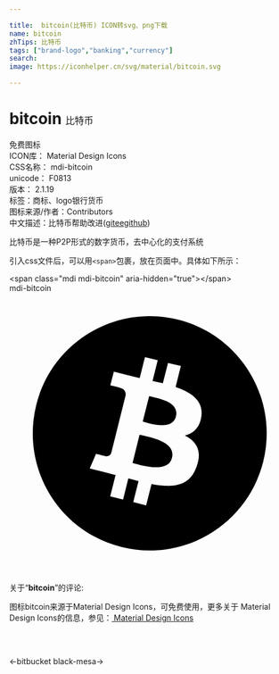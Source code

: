 ```yaml
---

title:  bitcoin(比特币) ICON转svg、png下载
name: bitcoin
zhTips: 比特币
tags: ["brand-logo","banking","currency"]
search: 
image: https://iconhelper.cn/svg/material/bitcoin.svg

---
```


# bitcoin  <small style="font-size: 60%;font-weight: 100">比特币</small>


<div class="detail-page">
<p>
<span><span class="badge-success badge">免费图标</span> </span>
<br/>
<span>
ICON库：
<span class="badge-secondary badge">Material Design Icons</span> 
</span>
<br/>
<span>
CSS名称：
<span class="badge-secondary badge">mdi-bitcoin</span> 
</span>
<br/>
<span>
unicode：
<span class="badge-secondary badge">F0813</span> 
<copy-btn content='F0813' btn-title=""></copy-btn>
<copy-btn :content='String.fromCodePoint(parseInt("F0813", 16))' btn-title="复制U"></copy-btn>
</span>
<br/>
<span>
版本：
<span class="badge-secondary badge">2.1.19</span> 
</span><br/><span>标签：<span class="badge-light badge"><router-link to="/tags/brand-logo.html">商标、logo</router-link></span><span class="badge-light badge"><router-link to="/tags/banking.html">银行</router-link></span><span class="badge-light badge"><router-link to="/tags/currency.html">货币</router-link></span></span>
<br/>
<span>图标来源/作者：<span class="badge-light badge">Contributors</span></span> 
<br/>
<span class="zh-detail">中文描述：<span class="badge-primary badge">比特币</span><span class="help-link"><span>帮助改进</span>(<a href="https://gitee.com/liuwave/icon-helper/edit/master/json/material/bitcoin.json" target="_blank" rel="noopener noreferrer">gitee</a><a href="https://github.com/liuwave/icon-helper/edit/master/json/material/bitcoin.json" target="_blank" rel="noopener noreferrer">github</a></span>)</span><br/>
</p>
</div><div class="description description alert alert-light">比特币是一种P2P形式的数字货币，去中心化的支付系统</div>
<div class="alert alert-dark">
  <i class="mdi mdi-bitcoin mdi-48px"></i>
  <i class="mdi mdi-bitcoin mdi-36px"></i>
  <i class="mdi mdi-bitcoin mdi-24px"></i>
  <i class="mdi mdi-bitcoin mdi-18px"></i>
</div>
<div>
  <p>引入css文件后，可以用<code>&lt;span&gt;</code>包裹，放在页面中。具体如下所示：    
  </p>
  <div class="alert alert-primary" style="font-size: 14px">
    &lt;span class="mdi mdi-bitcoin" aria-hidden="true"&gt;&lt;/span&gt;
    <copy-btn content='<span class="mdi mdi-bitcoin" aria-hidden="true"></span>'></copy-btn>
  </div>
  <div class="alert alert-secondary">
    <i class="mdi mdi-bitcoin"
    style="font-size: 24px"
    aria-hidden="true"></i> mdi-bitcoin
    <copy-btn content="mdi-bitcoin" btn-title="复制图标名称"></copy-btn>
  </div>
</div>
<div id="svg" class="svg-wrap">
<svg xmlns="http://www.w3.org/2000/svg" viewBox="0 0 24 24"><path d="M14.24 10.56C13.93 11.8 12 11.17 11.4 11L11.95 8.82C12.57 9 14.56 9.26 14.24 10.56M11.13 12.12L10.53 14.53C11.27 14.72 13.56 15.45 13.9 14.09C14.26 12.67 11.87 12.3 11.13 12.12M21.7 14.42C20.36 19.78 14.94 23.04 9.58 21.7C4.22 20.36 .963 14.94 2.3 9.58C3.64 4.22 9.06 .964 14.42 2.3C19.77 3.64 23.03 9.06 21.7 14.42M14.21 8.05L14.66 6.25L13.56 6L13.12 7.73C12.83 7.66 12.54 7.59 12.24 7.53L12.68 5.76L11.59 5.5L11.14 7.29C10.9 7.23 10.66 7.18 10.44 7.12L10.44 7.12L8.93 6.74L8.63 7.91C8.63 7.91 9.45 8.1 9.43 8.11C9.88 8.22 9.96 8.5 9.94 8.75L8.71 13.68C8.66 13.82 8.5 14 8.21 13.95C8.22 13.96 7.41 13.75 7.41 13.75L6.87 15L8.29 15.36C8.56 15.43 8.82 15.5 9.08 15.56L8.62 17.38L9.72 17.66L10.17 15.85C10.47 15.93 10.76 16 11.04 16.08L10.59 17.87L11.69 18.15L12.15 16.33C14 16.68 15.42 16.54 16 14.85C16.5 13.5 16 12.7 15 12.19C15.72 12 16.26 11.55 16.41 10.57C16.61 9.24 15.59 8.53 14.21 8.05Z" /></svg>
</div>
<detail full-name='mdi-bitcoin'></detail>
<div class="icon-detail__container">
<p>关于“<b>bitcoin</b>”的评论:</p>
</div>
<Vssue title="关于“bitcoin”的评论" />    
<div><p>图标bitcoin来源于Material Design Icons，可免费使用，更多关于 Material Design Icons的信息，参见：<a target="_blank" href="https://iconhelper.cn/material.html"> Material Design Icons</a>
</p></div>

<div style="padding:2rem 0 " class="page-nav"><p class="inner"><span class="prev">←<router-link to="/icon/bitbucket.html">bitbucket</router-link></span> <span class="next"><router-link to="/icon/black-mesa.html">black-mesa</router-link>→</span></p></div>

